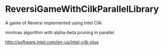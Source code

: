 ReversiGameWithCilkParallelLibrary
==================================

A game of Reversi implemented using Intel Cilk

minimax algorithm with alpha-beta pruning in parallel

http://software.intel.com/en-us/intel-cilk-plus
